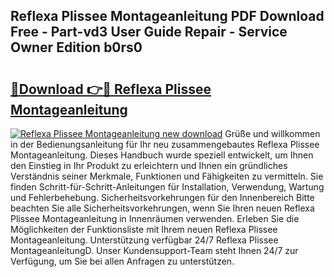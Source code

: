 ## Reflexa Plissee Montageanleitung PDF Download Free - Part-vd3 User Guide Repair - Service Owner Edition b0rs0

# <h2><a href="http://df8catk.blite.top/?on=Reflexa+Plissee+Montageanleitung">🔗Download 👉🔴 Reflexa Plissee Montageanleitung</a></h2>

[![Reflexa Plissee Montageanleitung new download](https://i.imgur.com/lujVjoI.png)](http://df8catk.blite.top/?on=Reflexa+Plissee+Montageanleitung)
Grüße und willkommen in der Bedienungsanleitung für Ihr neu zusammengebautes Reflexa Plissee Montageanleitung. Dieses Handbuch wurde speziell entwickelt, um Ihnen den Einstieg in Ihr Produkt zu erleichtern und Ihnen ein gründliches Verständnis seiner Merkmale, Funktionen und Fähigkeiten zu vermitteln. Sie finden Schritt-für-Schritt-Anleitungen für Installation, Verwendung, Wartung und Fehlerbehebung. Sicherheitsvorkehrungen für den Innenbereich Bitte beachten Sie alle Sicherheitsvorkehrungen, wenn Sie Ihren neuen Reflexa Plissee Montageanleitung in Innenräumen verwenden. Erleben Sie die Möglichkeiten der Funktionsliste mit Ihrem neuen Reflexa Plissee Montageanleitung. Unterstützung verfügbar 24/7 Reflexa Plissee MontageanleitungD. Unser Kundensupport-Team steht Ihnen 24/7 zur Verfügung, um Sie bei allen Anfragen zu unterstützen.
